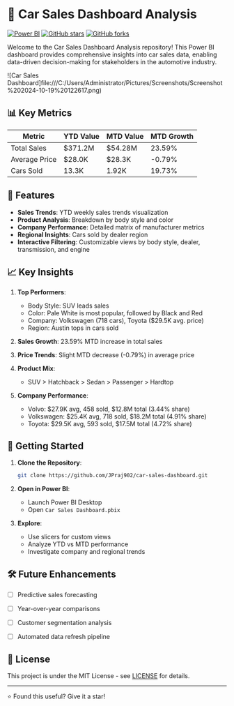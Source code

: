 # 🚗 Car Sales Dashboard Analysis

[![Power BI](https://img.shields.io/badge/Power%20BI-F2C811?style=for-the-badge&logo=powerbi&logoColor=black)](https://powerbi.microsoft.com/)
[![GitHub stars](https://img.shields.io/github/stars/JPraj902/Car-Sales-Analysis.svg?style=social&label=Star)](https://github.com/JPraj902/Car-Sales-Analysis)
[![GitHub forks](https://img.shields.io/github/forks/JPraj902/Car-Sales-Analysis.svg?style=social&label=Fork)](https://github.com/JPraj902/Car-Sales-Analysis/fork)

Welcome to the Car Sales Dashboard Analysis repository! This Power BI dashboard provides comprehensive insights into car sales data, enabling data-driven decision-making for stakeholders in the automotive industry.

![Car Sales Dashboard]file:///C:/Users/Administrator/Pictures/Screenshots/Screenshot%202024-10-19%20122617.png)

## 📊 Key Metrics

| Metric | YTD Value | MTD Value | MTD Growth |
|--------|-----------|-----------|------------|
| Total Sales | $371.2M | $54.28M | 23.59% |
| Average Price | $28.0K | $28.3K | -0.79% |
| Cars Sold | 13.3K | 1.92K | 19.73% |

## 🌟 Features

- **Sales Trends**: YTD weekly sales trends visualization
- **Product Analysis**: Breakdown by body style and color
- **Company Performance**: Detailed matrix of manufacturer metrics
- **Regional Insights**: Cars sold by dealer region
- **Interactive Filtering**: Customizable views by body style, dealer, transmission, and engine

## 📈 Key Insights

1. **Top Performers**:
   - Body Style: SUV leads sales
   - Color: Pale White is most popular, followed by Black and Red
   - Company: Volkswagen (718 cars), Toyota ($29.5K avg. price)
   - Region: Austin tops in cars sold

2. **Sales Growth**: 23.59% MTD increase in total sales

3. **Price Trends**: Slight MTD decrease (-0.79%) in average price

4. **Product Mix**: 
   - SUV > Hatchback > Sedan > Passenger > Hardtop

5. **Company Performance**:
   - Volvo: $27.9K avg, 458 sold, $12.8M total (3.44% share)
   - Volkswagen: $25.4K avg, 718 sold, $18.2M total (4.91% share)
   - Toyota: $29.5K avg, 593 sold, $17.5M total (4.72% share)

## 🚀 Getting Started

1. **Clone the Repository**:
   ```bash
   git clone https://github.com/JPraj902/car-sales-dashboard.git
   ```

2. **Open in Power BI**:
   - Launch Power BI Desktop
   - Open `Car Sales Dashboard.pbix`

3. **Explore**:
   - Use slicers for custom views
   - Analyze YTD vs MTD performance
   - Investigate company and regional trends

## 🛠 Future Enhancements

- [ ] Predictive sales forecasting
- [ ] Year-over-year comparisons
- [ ] Customer segmentation analysis
- [ ] Automated data refresh pipeline


## 📄 License

This project is under the MIT License - see [LICENSE](LICENSE) for details.

---

⭐ Found this useful? Give it a star!

